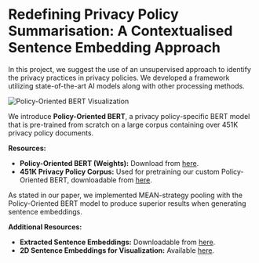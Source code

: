 
# Redefining Privacy Policy Summarisation: A Contextualised Sentence Embedding Approach

In this project, we suggest the use of an unsupervised approach to identify the privacy practices in privacy policies. We developed a framework utilizing state-of-the-art AI models along with other processing methods.

![Policy-Oriented BERT Visualization](image-url)

We introduce **Policy-Oriented BERT**, a privacy policy-specific BERT model that is pre-trained from scratch on a large corpus containing over 451K privacy policy documents.

**Resources:**
- **Policy-Oriented BERT (Weights):** Download from [here](insert-link).
- **451K Privacy Policy Corpus:** Used for pretraining our custom Policy-Oriented BERT, downloadable from [here](insert-link).

As stated in our paper, we implemented MEAN-strategy pooling with the Policy-Oriented BERT model to produce superior results when generating sentence embeddings.

**Additional Resources:**
- **Extracted Sentence Embeddings:** Downloadable from [here](insert-link).
- **2D Sentence Embeddings for Visualization:** Available [here](insert-link).
